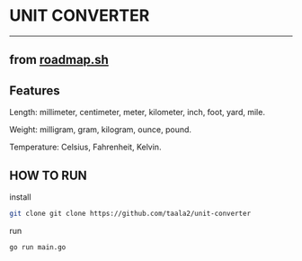 # UNIT CONVERTER
---
from [roadmap.sh](https://roadmap.sh/projects/unit-converter)
---
## Features
Length: millimeter, centimeter, meter, kilometer, inch, foot, yard, mile.

Weight: milligram, gram, kilogram, ounce, pound.

Temperature: Celsius, Fahrenheit, Kelvin.

## HOW TO RUN

install
``` bash
git clone git clone https://github.com/taala2/unit-converter
```
run
``` bash
go run main.go
```
